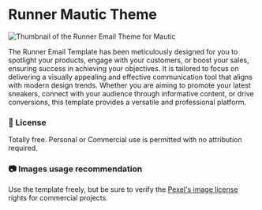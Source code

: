 # Runner Mautic Theme

![Thumbnail of the Runner Email Theme for Mautic](https://github.com/ricfreire/mautic-theme-runner/assets/149018829/44045c6e-c9f9-4f73-989b-a30497f3e732)

The Runner Email Template has been meticulously designed for you to spotlight your products, engage with your customers, or boost your sales, ensuring success in achieving your objectives. It is tailored to focus on delivering a visually appealing and effective communication tool that aligns with modern design trends. Whether you are aiming to promote your latest sneakers, connect with your audience through informative content, or drive conversions, this template provides a versatile and professional platform.

### 📜 License

Totally free. Personal or Commercial use is permitted with no attribution required.

### 📷 Images usage recommendation

Use the template freely, but be sure to verify the [Pexel's image license](https://www.pexels.com/license/) rights for commercial projects.
